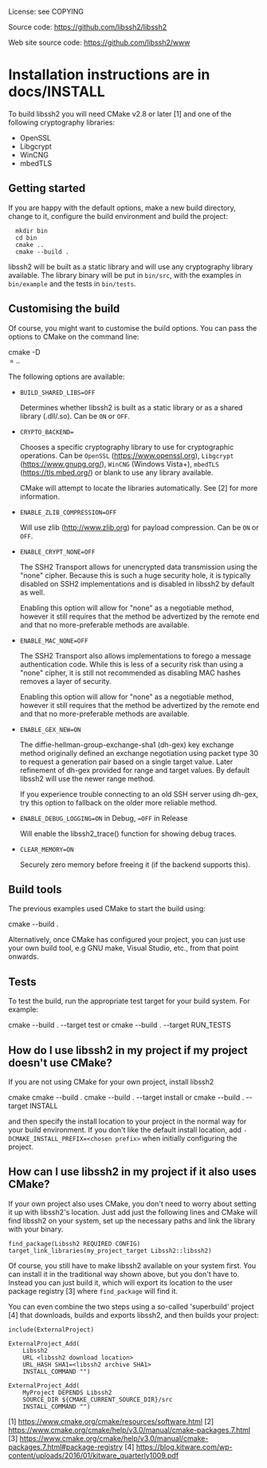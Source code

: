 License: see COPYING

Source code: https://github.com/libssh2/libssh2

Web site source code: https://github.com/libssh2/www

Installation instructions are in docs/INSTALL
=======
To build libssh2 you will need CMake v2.8 or later [1] and one of the
following cryptography libraries:

* OpenSSL
* Libgcrypt
* WinCNG
* mbedTLS

Getting started
---------------

If you are happy with the default options, make a new build directory,
change to it, configure the build environment and build the project:

```
  mkdir bin
  cd bin
  cmake ..
  cmake --build .
```

libssh2 will be built as a static library and will use any
cryptography library available.  The library binary will be put in
`bin/src`, with the examples in `bin/example` and the tests in
`bin/tests`.

Customising the build
---------------------

Of course, you might want to customise the build options.  You can
pass the options to CMake on the command line:

  cmake -D<option>=<value> ..

The following options are available:

 * `BUILD_SHARED_LIBS=OFF`

    Determines whether libssh2 is built as a static library or as a
    shared library (.dll/.so).  Can be `ON` or `OFF`.

 * `CRYPTO_BACKEND=`

    Chooses a specific cryptography library to use for cryptographic
    operations.  Can be `OpenSSL` (https://www.openssl.org),
    `Libgcrypt` (https://www.gnupg.org/), `WinCNG` (Windows Vista+),
    `mbedTLS` (https://tls.mbed.org/) or blank to use any library available.

    CMake will attempt to locate the libraries automatically.  See [2]
    for more information.

 * `ENABLE_ZLIB_COMPRESSION=OFF`

    Will use zlib (http://www.zlib.org) for payload compression.  Can
    be `ON` or `OFF`.

 * `ENABLE_CRYPT_NONE=OFF`

    The SSH2 Transport allows for unencrypted data transmission using
    the "none" cipher.  Because this is such a huge security hole, it
    is typically disabled on SSH2 implementations and is disabled in
    libssh2 by default as well.

    Enabling this option will allow for "none" as a negotiable method,
    however it still requires that the method be advertized by the
    remote end and that no more-preferable methods are available.

 * `ENABLE_MAC_NONE=OFF`

    The SSH2 Transport also allows implementations to forego a message
    authentication code.  While this is less of a security risk than
    using a "none" cipher, it is still not recommended as disabling
    MAC hashes removes a layer of security.

    Enabling this option will allow for "none" as a negotiable method,
    however it still requires that the method be advertized by the
    remote end and that no more-preferable methods are available.

 * `ENABLE_GEX_NEW=ON`

    The diffie-hellman-group-exchange-sha1 (dh-gex) key exchange
    method originally defined an exchange negotiation using packet
    type 30 to request a generation pair based on a single target
    value.  Later refinement of dh-gex provided for range and target
    values.  By default libssh2 will use the newer range method.

    If you experience trouble connecting to an old SSH server using
    dh-gex, try this option to fallback on the older more reliable
    method.

 * `ENABLE_DEBUG_LOGGING=ON` in Debug, `=OFF` in Release

    Will enable the libssh2_trace() function for showing debug traces.

 * `CLEAR_MEMORY=ON`

    Securely zero memory before freeing it (if the backend supports this).

Build tools
-----------

The previous examples used CMake to start the build using:

  cmake --build .

Alternatively, once CMake has configured your project, you can just
use your own build tool, e.g GNU make, Visual Studio, etc., from that
point onwards.

Tests
-----

To test the build, run the appropriate test target for your build
system.  For example:

  cmake --build . --target test
or
  cmake --build . --target RUN_TESTS

How do I use libssh2 in my project if my project doesn't use CMake?
-------------------------------------------------------------------

If you are not using CMake for your own project, install libssh2

  cmake <libssh2 source location>
  cmake --build .
  cmake --build . --target install
or
  cmake --build . --target INSTALL

and then specify the install location to your project in the normal
way for your build environment.  If you don't like the default install
location, add `-DCMAKE_INSTALL_PREFIX=<chosen prefix>` when initially
configuring the project.

How can I use libssh2 in my project if it also uses CMake?
----------------------------------------------------------

If your own project also uses CMake, you don't need to worry about
setting it up with libssh2's location.  Just add just the following
lines and CMake will find libssh2 on your system, set up the necessary
paths and link the library with your binary.

    find_package(Libssh2 REQUIRED CONFIG)
    target_link_libraries(my_project_target Libssh2::libssh2)

Of course, you still have to make libssh2 available on your system
first.  You can install it in the traditional way shown above, but you
don't have to.  Instead you can just build it, which will export its
location to the user package registry [3] where `find_package` will
find it.

You can even combine the two steps using a so-called 'superbuild'
project [4] that downloads, builds and exports libssh2, and then
builds your project:

    include(ExternalProject)

    ExternalProject_Add(
        Libssh2
        URL <libssh2 download location>
        URL_HASH SHA1=<libssh2 archive SHA1>
        INSTALL_COMMAND "")

    ExternalProject_Add(
        MyProject DEPENDS Libssh2
        SOURCE_DIR ${CMAKE_CURRENT_SOURCE_DIR}/src
        INSTALL_COMMAND "")

[1] https://www.cmake.org/cmake/resources/software.html
[2] https://www.cmake.org/cmake/help/v3.0/manual/cmake-packages.7.html
[3] https://www.cmake.org/cmake/help/v3.0/manual/cmake-packages.7.html#package-registry
[4] https://blog.kitware.com/wp-content/uploads/2016/01/kitware_quarterly1009.pdf
